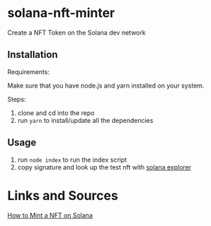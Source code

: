 # solana-nft-minter

Create a NFT Token on the Solana dev network


## Installation

Requirements:

Make sure that you have node.js and yarn installed on your system.

Steps:

1. clone and cd into the repo
2. run `yarn` to install/update all the dependencies


## Usage

1. run `node index` to run the index script
2. copy signature and look up the test nft with [solana explorer](https://explorer.solana.com/)


# Links and Sources

[How to Mint a NFT on Solana](https://www.quicknode.com/guides/web3-sdks/how-to-mint-an-nft-on-solana)
